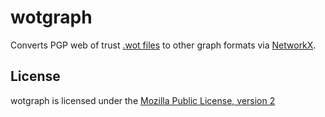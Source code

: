 wotgraph
========
Converts PGP web of trust [.wot files](http://www.lysator.liu.se/~jc/wotsap/) to other graph formats via [NetworkX](http://networkx.github.io/).

License
-------
wotgraph is licensed under the [Mozilla Public License, version 2](/LICENSE.md)
